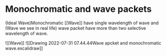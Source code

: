 # Monochromatic and wave packets 

(Ideal Wave)Monochromatic [[Wave]] have single wavelength of wave  and (Wave we see in real life) wave packet have more than two selective wavelength  of wave.



![[Wave]]
![[Drawing 2022-07-31 07.44.44Wave apcket and monochromatic wave.excalidraw]]